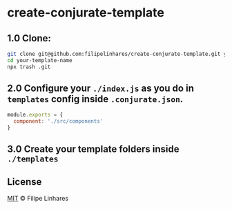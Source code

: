 # create-conjurate-template

## 1.0 Clone:
```bash
git clone git@github.com:filipelinhares/create-conjurate-template.git your-template-name
cd your-template-name
npx trash .git
```

## 2.0 Configure your `./index.js` as you do in `templates` config inside `.conjurate.json`.

```js
module.exports = {
  component: './src/components'
}
```

## 3.0 Create your template folders inside `./templates`

## License
[MIT](LICENSE.md) © Filipe Linhares
